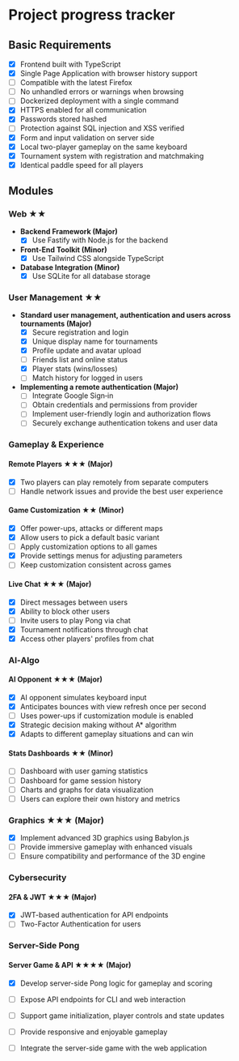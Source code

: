 # Project progress tracker

## Basic Requirements
- [x] Frontend built with TypeScript
- [x] Single Page Application with browser history support
- [ ] Compatible with the latest Firefox
- [ ] No unhandled errors or warnings when browsing
- [ ] Dockerized deployment with a single command
- [x] HTTPS enabled for all communication
- [x] Passwords stored hashed
- [ ] Protection against SQL injection and XSS verified
- [x] Form and input validation on server side
- [x] Local two-player gameplay on the same keyboard
- [x] Tournament system with registration and matchmaking
- [x] Identical paddle speed for all players

## Modules

### Web ★★
- **Backend Framework (Major)**
  - [x] Use Fastify with Node.js for the backend
- **Front-End Toolkit (Minor)**
  - [x] Use Tailwind CSS alongside TypeScript
- **Database Integration (Minor)**
  - [x] Use SQLite for all database storage

### User Management ★★
- **Standard user management, authentication and users across tournaments (Major)**
  - [x] Secure registration and login
  - [x] Unique display name for tournaments
  - [x] Profile update and avatar upload
  - [ ] Friends list and online status
  - [x] Player stats (wins/losses)
  - [ ] Match history for logged in users
- **Implementing a remote authentication (Major)**
  - [ ] Integrate Google Sign‑in
  - [ ] Obtain credentials and permissions from provider
  - [ ] Implement user-friendly login and authorization flows
  - [ ] Securely exchange authentication tokens and user data

### Gameplay & Experience
#### Remote Players ★★★ (Major)
- [x] Two players can play remotely from separate computers
- [ ] Handle network issues and provide the best user experience

#### Game Customization ★★ (Minor)
- [x] Offer power-ups, attacks or different maps
- [x] Allow users to pick a default basic variant
- [ ] Apply customization options to all games
- [x] Provide settings menus for adjusting parameters
- [ ] Keep customization consistent across games

#### Live Chat ★★★ (Major)
- [x] Direct messages between users
- [x] Ability to block other users
- [ ] Invite users to play Pong via chat
- [x] Tournament notifications through chat
- [x] Access other players' profiles from chat

### AI‑Algo
#### AI Opponent ★★★ (Major)
- [x] AI opponent simulates keyboard input
- [x] Anticipates bounces with view refresh once per second
- [ ] Uses power-ups if customization module is enabled
- [x] Strategic decision making without A* algorithm
- [x] Adapts to different gameplay situations and can win

#### Stats Dashboards ★★ (Minor)
- [ ] Dashboard with user gaming statistics
- [ ] Dashboard for game session history
- [ ] Charts and graphs for data visualization
- [ ] Users can explore their own history and metrics

### Graphics ★★★ (Major)
- [x] Implement advanced 3D graphics using Babylon.js
- [ ] Provide immersive gameplay with enhanced visuals
- [ ] Ensure compatibility and performance of the 3D engine

### Cybersecurity
#### 2FA & JWT ★★★ (Major)
- [x] JWT-based authentication for API endpoints
- [ ] Two-Factor Authentication for users

### Server-Side Pong
#### Server Game & API ★★★★ (Major)
- [x] Develop server-side Pong logic for gameplay and scoring
- [ ] Expose API endpoints for CLI and web interaction
- [ ] Support game initialization, player controls and state updates
- [ ] Provide responsive and enjoyable gameplay
- [ ] Integrate the server-side game with the web application

